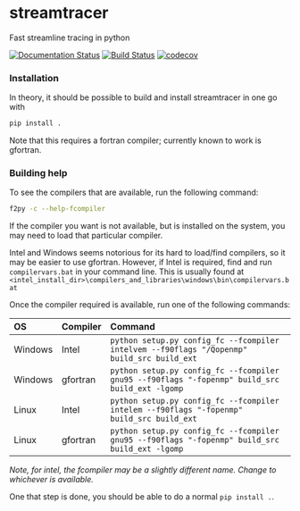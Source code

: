 # streamtracer
Fast streamline tracing in python


[![Documentation Status](https://readthedocs.org/projects/streamtracer/badge/?version=latest)](https://streamtracer.readthedocs.io/en/latest/?badge=latest)
[![Build Status](https://dev.azure.com/dstansby/streamtracer/_apis/build/status/dstansby.streamtracer?branchName=master)](https://dev.azure.com/dstansby/dstansby/_build/latest?definitionId=1&branchName=master)
[![codecov](https://codecov.io/gh/dstansby/streamtracer/branch/master/graph/badge.svg)](https://codecov.io/gh/dstansby/streamtracer)


### Installation

In theory, it should be possible to build and install streamtracer in one
go with

```sh
pip install .
```

Note that this requires a fortran compiler; currently known to work is gfortran.

### Building help

To see the compilers that are available, run the following command:

```sh
f2py -c --help-fcompiler
```
If the compiler you want is not available, but is installed on the system, you may need to load that particular compiler.

Intel and Windows seems notorious for its hard to load/find compilers, so it may be easier to use gfortran.
However, if Intel is required, find and run `compilervars.bat` in your command line.
This is usually found at `<intel_install_dir>\compilers_and_libraries\windows\bin\compilervars.bat`

Once the compiler required is available, run one of the following commands:

| OS | Compiler | Command |
| :-- | :-------- | :------- |
| Windows | Intel | `python setup.py config_fc --fcompiler intelvem --f90flags "/Qopenmp" build_src build_ext` |
| Windows | gfortran | `python setup.py config_fc --fcompiler gnu95 --f90flags "-fopenmp" build_src build_ext -lgomp` |
| Linux | Intel | `python setup.py config_fc --fcompiler intelem --f90flags "-fopenmp" build_src build_ext` |
| Linux | gfortran | `python setup.py config_fc --fcompiler gnu95 --f90flags "-fopenmp" build_src build_ext -lgomp` |

*Note, for intel, the fcompiler may be a slightly different name. Change to whichever is available.*

One that step is done, you should be able to do a normal `pip install .`.
